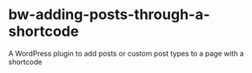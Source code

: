 # bw-adding-posts-through-a-shortcode
A WordPress plugin to add posts or custom post types to a page with a shortcode
